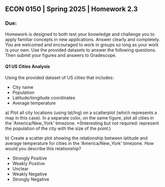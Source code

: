 ## ECON 0150 | Spring 2025 | Homework 2.3

### Due: 

Homework is designed to both test your knowledge and challenge you to apply familiar concepts in new applications. Answer clearly and completely. You are welcomed and encouraged to work in groups so long as your work is your own. Use the provided datasets to answer the following questions. Then submit your figures and answers to Gradescope.

#### Q1 US Cities Analysis
Using the provided dataset of US cities that includes:

- City name
- Population
- Latitude/longitude coordinates
- Average temperature

a) Plot all city locations (using lat/lng) on a scatterplot (which represents a map in this case). In a separate color, on the same figure, plot all cities in the 'America/New_York' timezone. *(Interesting but not required: represent the population of the city with the size of the point.)

b) Create a scatter plot showing the relationship between latitude and average temperature for cities in the 'America/New_York' timezone. How would you describe this relationship?

- Strongly Positive
- Weakly Positive
- Unclear
- Weakly Negative
- Strongly Negative